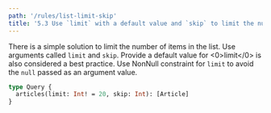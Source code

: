 ```yaml
---
path: '/rules/list-limit-skip'
title: '5.3 Use `limit` with a default value and `skip` to limit the number of returned items in a list.'
---
```


There is a simple solution to limit the number of items in the list. Use arguments called `limit` and `skip`. Provide a default value for <0>limit</0> is also considered a best practice. Use NonNull constraint for `limit` to avoid the `null` passed as an argument value.

```graphql
type Query {
  articles(limit: Int! = 20, skip: Int): [Article]
}
```
